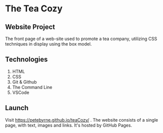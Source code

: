 # The Tea Cozy

## Website Project

The front page of a web-site used to promote a tea company, utilizing CSS techniques in display using the box model.

## Technologies

1. HTML
2. CSS
3. Git & Github
4. The Command Line
5. VSCode

## Launch

Visit https://petebyrne.github.io/teaCozy/ . The website consists of a single page, with text, images and links. It's hosted by GitHub Pages.
